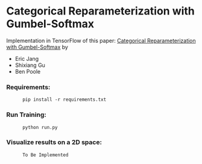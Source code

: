 # Categorical Reparameterization with Gumbel-Softmax
Implementation in TensorFlow of this paper: [Categorical Reparameterization with Gumbel-Softmax](https://arxiv.org/pdf/1611.01144.pdf) by
* Eric Jang
* Shixiang Gu
* Ben Poole

### Requirements:

          pip install -r requirements.txt

### Run Training:

          python run.py

### Visualize results on a 2D space:

          To Be Implemented
